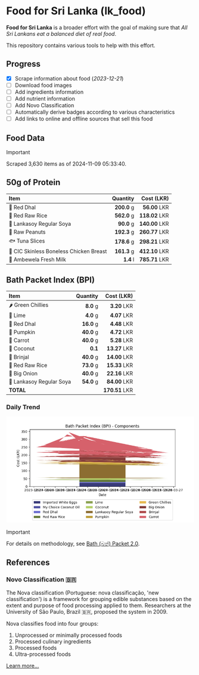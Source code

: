 # Food for Sri Lanka (lk_food)

**Food for Sri Lanka** is a broader effort with the goal of making sure that *All Sri Lankans eat a balanced diet of real food*.

This repository contains various tools to help with this effort.

## Progress

* [X] Scrape information about food (*2023-12-21*)
* [ ] Download food images
* [ ] Add ingredients information
* [ ] Add nutrient information
* [ ] Add Novo Classification
* [ ] Automatically derive badges according to various characteristics
* [ ] Add links to online and offline sources that sell this food

## Food Data

> [!IMPORTANT]
> Scraped 3,630 items as of 2024-11-09 05:33:40.

## 50g of Protein

<div id="table_protein">

Item | Quantity | Cost (LKR)
:--- | ---: | ---:
🍲 Red Dhal | **200.0** g | **56.00** LKR
🍚 Red Raw Rice | **562.0** g | **118.02** LKR
🍲 Lankasoy Regular Soya | **90.0** g | **140.00** LKR
🥜 Raw Peanuts | **192.3** g | **260.77** LKR
🐟 Tuna Slices | **178.6** g | **298.21** LKR
🍗 CIC Skinless Boneless Chicken Breast | **161.3** g | **412.10** LKR
🥛 Ambewela Fresh Milk | **1.4** l | **785.71** LKR

</div>

## Bath Packet Index (BPI)

<div id="table_bp">

Item | Quantity | Cost (LKR)
:--- | ---: | ---:
🌶️ Green Chillies | **8.0** g | **3.20** LKR
🍋 Lime | **4.0** g | **4.07** LKR
🍲 Red Dhal | **16.0** g | **4.48** LKR
🎃 Pumpkin | **40.0** g | **4.72** LKR
🥕 Carrot | **40.0** g | **5.28** LKR
🥥 Coconut | **0.1**  | **13.27** LKR
🍆 Brinjal | **40.0** g | **14.00** LKR
🍚 Red Raw Rice | **73.0** g | **15.33** LKR
🧅 Big Onion | **40.0** g | **22.16** LKR
🍲 Lankasoy Regular Soya | **54.0** g | **84.00** LKR
**TOTAL** |   | **170.51** LKR

</div>

### Daily Trend

![BPI](images/bpi.png)

> [!IMPORTANT]
> For details on methodology, see [Bath (බත්) Packet 2.0](https://medium.com/on-economics/bath-%E0%B6%B6%E0%B6%AD%E0%B7%8A-packet-2-0-f3e999c54bf5).

## References

### Novo Classification 🇧🇷

The Nova classification (Portuguese: nova classificação, 'new classification') is a framework for grouping edible substances based on the extent and purpose of food processing applied to them. Researchers at the University of São Paulo, Brazil 🇧🇷, proposed the system in 2009.

Nova classifies food into four groups:

1. Unprocessed or minimally processed foods
2. Processed culinary ingredients
3. Processed foods
4. Ultra-processed foods

[Learn more...](https://en.wikipedia.org/wiki/Nova_classification)
